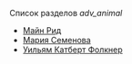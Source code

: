 Список разделов *adv_animal*

* [Майн Рид](/books/adv_animal/Майн%20Рид)
* [Мария Семенова](/books/adv_animal/Мария%20Семенова)
* [Уильям Катберт Фолкнер](/books/adv_animal/Уильям%20Катберт%20Фолкнер)